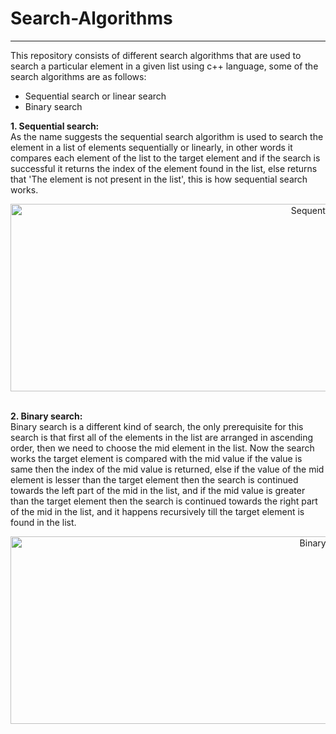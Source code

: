 # Search-Algorithms
---
This repository consists of different search algorithms that are used to search a particular element in a given list using c++ language, some of the search algorithms are as follows:
<br/>
* Sequential search or linear search
* Binary search

**1. Sequential search:**
<br/>
As the name suggests the sequential search algorithm is used to search the element in a list of elements sequentially or linearly, in other words it compares each element of the list to the target element and if the search is successful it returns the index of the element found in the list, else returns that 'The element is not present in the list', this is how sequential search works.
<center><img src="https://www.programmingsimplified.com/images/c/linear-search.gif" align='center' alt="Sequential search" height=300 width=1000></center>
<br/>

**2. Binary search:**
<br/>
Binary search is a different kind of search, the only prerequisite for this search is that first all of the elements in the list are arranged in ascending order, then we need to choose the mid element in the list. Now the search works the target element is compared with the mid value if the value is same then the index of the mid value is returned, else if the value of the mid element is lesser than the target element then the search is continued towards the left part of the mid in the list, and if the mid value is greater than the target element then the search is continued towards the right part of the mid in the list, and it happens recursively till the target element is found in the list.

<center><img src="https://stackabuse.s3.amazonaws.com/media/binary-search-in-java-1.gif" align='center' alt="Binary search" height=300 width=1000></center>
<br/>
